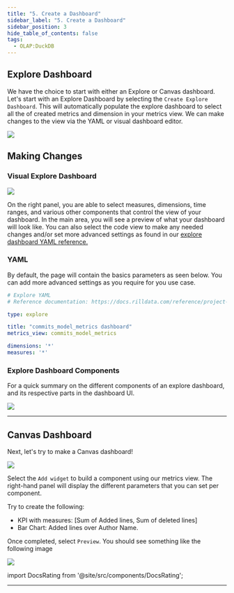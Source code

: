 ```yaml
---
title: "5. Create a Dashboard"
sidebar_label: "5. Create a Dashboard"
sidebar_position: 3
hide_table_of_contents: false
tags:
  - OLAP:DuckDB
---
```


## Explore Dashboard
We have the choice to start with either an Explore or Canvas dashboard. Let's start with an Explore Dashboard by selecting the `Create Explore Dashboard`. This will automatically populate the explore dashboard to select all the of created metrics and dimension in your metrics view. We can make changes to the view via the YAML or visual dashboard editor.

<img src = '/img/tutorials/103/Completed-100-dashboard.png' class='rounded-gif' />
<br />

## Making Changes
### Visual Explore Dashboard

<img src = '/img/tutorials/103/visual-dashboard-tutorial.png' class='rounded-gif' />
<br />

On the right panel, you are able to select measures, dimensions, time ranges, and various other components that control the view of your dashboard. In the main area, you will see a preview of what your dashboard will look like. You can also select the code view to make any needed changes and/or set more advanced settings as found in our [explore dashboard YAML reference.](https://docs.rilldata.com/reference/project-files/explore-dashboards)

### YAML
By default, the page will contain the basics parameters as seen below. You can add more advanced settings as you require for you use case.
```YAML
# Explore YAML
# Reference documentation: https://docs.rilldata.com/reference/project-files/explore-dashboards

type: explore

title: "commits_model_metrics dashboard"
metrics_view: commits_model_metrics

dimensions: '*'
measures: '*'
```



### Explore Dashboard Components

For a quick summary on the different components of an explore dashboard, and its respective parts in the dashboard UI.

<img src = '/img/tutorials/103/simple-dashboard.gif' class='rounded-gif' />
<br />

--- 

## Canvas Dashboard
Next, let's try to make a Canvas dashboard!

<img src = '/img/tutorials/103/canvas-dashboard.png' class='rounded-gif' />
<br />

Select the `Add widget` to build a component using our metrics view. The right-hand panel will display the different parameters that you can set per component. 

Try to create the following:
- KPI with measures: [Sum of Added lines, Sum of deleted lines]
- Bar Chart: Added lines over Author Name. 

Once completed, select `Preview`. You should see something like the following image

<img src = '/img/tutorials/103/complete-canvas-dashboard.png' class='rounded-gif' />
<br />

import DocsRating from '@site/src/components/DocsRating';

---
<DocsRating />

